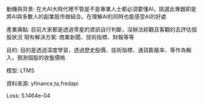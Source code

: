 動機與背景:
在大AI大時代裡不管是不是專業人士都必須要懂AI，挑選此專題即是將AI與多數人的副業股市做結合。在理解AI的同時也能感受AI的好處

產業痛點:
目前大家都是透過零星的資訊自行判斷，沒辦法綜觀且客觀的去評估個股狀況 現有解決方案: 商業新聞、技術指標、財報等等

目的:
目的是透過深度學習，透過歷史股價、技術指標、通貨膨脹率、等作為輸入，預測個股的收盤價格

模型:
LTMS

資料來源:
yfinance,ta,fredapi

Loss: 5.1464e-04
